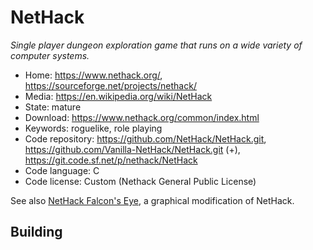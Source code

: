 # NetHack

_Single player dungeon exploration game that runs on a wide variety of computer systems._

- Home: https://www.nethack.org/, https://sourceforge.net/projects/nethack/
- Media: https://en.wikipedia.org/wiki/NetHack
- State: mature
- Download: https://www.nethack.org/common/index.html
- Keywords: roguelike, role playing
- Code repository: https://github.com/NetHack/NetHack.git, https://github.com/Vanilla-NetHack/NetHack.git (+), https://git.code.sf.net/p/nethack/NetHack
- Code language: C
- Code license: Custom (Nethack General Public License)

See also [NetHack Falcon's Eye](https://sourceforge.net/projects/falconseye/), a graphical modification of NetHack.

## Building

